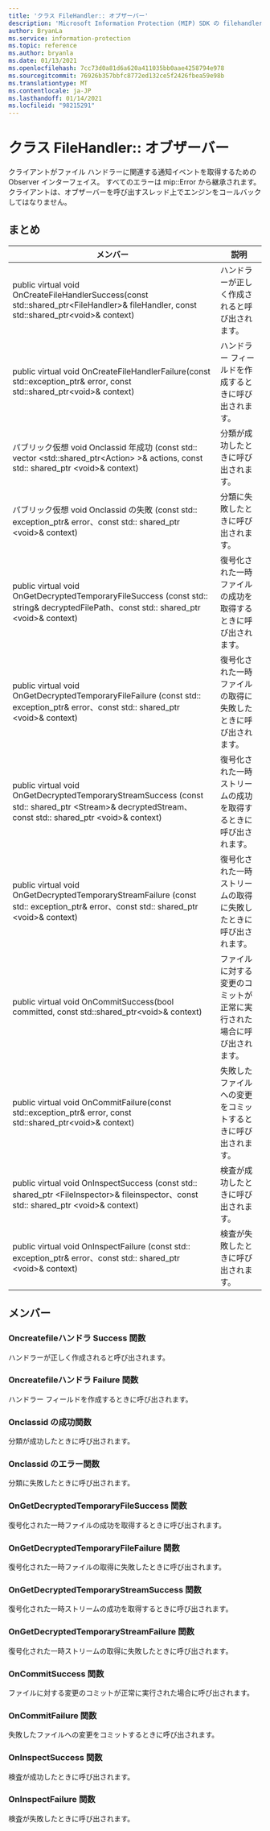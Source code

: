 ```yaml
---
title: 'クラス FileHandler:: オブザーバー'
description: 'Microsoft Information Protection (MIP) SDK の filehandler:: observer クラスについて説明します。'
author: BryanLa
ms.service: information-protection
ms.topic: reference
ms.author: bryanla
ms.date: 01/13/2021
ms.openlocfilehash: 7cc73d0a81d6a620a411035bb0aae4258794e978
ms.sourcegitcommit: 76926b357bbfc8772ed132ce5f2426fbea59e98b
ms.translationtype: MT
ms.contentlocale: ja-JP
ms.lasthandoff: 01/14/2021
ms.locfileid: "98215291"
---
```

# <a name="class-filehandlerobserver"></a>クラス FileHandler:: オブザーバー 
クライアントがファイル ハンドラーに関連する通知イベントを取得するための Observer インターフェイス。
すべてのエラーは mip::Error から継承されます。 クライアントは、オブザーバーを呼び出すスレッド上でエンジンをコールバックしてはなりません。
  
## <a name="summary"></a>まとめ
 メンバー                        | 説明                                
--------------------------------|---------------------------------------------
public virtual void OnCreateFileHandlerSuccess(const std::shared_ptr\<FileHandler\>& fileHandler, const std::shared_ptr\<void\>& context)  |  ハンドラーが正しく作成されると呼び出されます。
public virtual void OnCreateFileHandlerFailure(const std::exception_ptr& error, const std::shared_ptr\<void\>& context)  |  ハンドラー フィールドを作成するときに呼び出されます。
パブリック仮想 void Onclassid 年成功 (const std:: vector \<std::shared_ptr\<Action\> \>& actions, const std:: shared_ptr \<void\>& context)  |  分類が成功したときに呼び出されます。
パブリック仮想 void Onclassid の失敗 (const std:: exception_ptr& error、const std:: shared_ptr \<void\>& context)  |  分類に失敗したときに呼び出されます。
public virtual void OnGetDecryptedTemporaryFileSuccess (const std:: string& decryptedFilePath、const std:: shared_ptr \<void\>& context)  |  復号化された一時ファイルの成功を取得するときに呼び出されます。
public virtual void OnGetDecryptedTemporaryFileFailure (const std:: exception_ptr& error、const std:: shared_ptr \<void\>& context)  |  復号化された一時ファイルの取得に失敗したときに呼び出されます。
public virtual void OnGetDecryptedTemporaryStreamSuccess (const std:: shared_ptr \<Stream\>& decryptedStream、const std:: shared_ptr \<void\>& context)  |  復号化された一時ストリームの成功を取得するときに呼び出されます。
public virtual void OnGetDecryptedTemporaryStreamFailure (const std:: exception_ptr& error、const std:: shared_ptr \<void\>& context)  |  復号化された一時ストリームの取得に失敗したときに呼び出されます。
public virtual void OnCommitSuccess(bool committed, const std::shared_ptr\<void\>& context)  |  ファイルに対する変更のコミットが正常に実行された場合に呼び出されます。
public virtual void OnCommitFailure(const std::exception_ptr& error, const std::shared_ptr\<void\>& context)  |  失敗したファイルへの変更をコミットするときに呼び出されます。
public virtual void OnInspectSuccess (const std:: shared_ptr \<FileInspector\>& fileinspector、const std:: shared_ptr \<void\>& context)  |  検査が成功したときに呼び出されます。
public virtual void OnInspectFailure (const std:: exception_ptr& error、const std:: shared_ptr \<void\>& context)  |  検査が失敗したときに呼び出されます。
  
## <a name="members"></a>メンバー
  
### <a name="oncreatefilehandlersuccess-function"></a>Oncreatefileハンドラ Success 関数
ハンドラーが正しく作成されると呼び出されます。
  
### <a name="oncreatefilehandlerfailure-function"></a>Oncreatefileハンドラ Failure 関数
ハンドラー フィールドを作成するときに呼び出されます。
  
### <a name="onclassifysuccess-function"></a>Onclassid の成功関数
分類が成功したときに呼び出されます。
  
### <a name="onclassifyfailure-function"></a>Onclassid のエラー関数
分類に失敗したときに呼び出されます。
  
### <a name="ongetdecryptedtemporaryfilesuccess-function"></a>OnGetDecryptedTemporaryFileSuccess 関数
復号化された一時ファイルの成功を取得するときに呼び出されます。
  
### <a name="ongetdecryptedtemporaryfilefailure-function"></a>OnGetDecryptedTemporaryFileFailure 関数
復号化された一時ファイルの取得に失敗したときに呼び出されます。
  
### <a name="ongetdecryptedtemporarystreamsuccess-function"></a>OnGetDecryptedTemporaryStreamSuccess 関数
復号化された一時ストリームの成功を取得するときに呼び出されます。
  
### <a name="ongetdecryptedtemporarystreamfailure-function"></a>OnGetDecryptedTemporaryStreamFailure 関数
復号化された一時ストリームの取得に失敗したときに呼び出されます。
  
### <a name="oncommitsuccess-function"></a>OnCommitSuccess 関数
ファイルに対する変更のコミットが正常に実行された場合に呼び出されます。
  
### <a name="oncommitfailure-function"></a>OnCommitFailure 関数
失敗したファイルへの変更をコミットするときに呼び出されます。
  
### <a name="oninspectsuccess-function"></a>OnInspectSuccess 関数
検査が成功したときに呼び出されます。
  
### <a name="oninspectfailure-function"></a>OnInspectFailure 関数
検査が失敗したときに呼び出されます。
